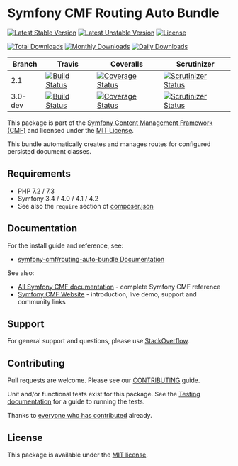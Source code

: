 # Symfony CMF Routing Auto Bundle

[![Latest Stable Version](https://poser.pugx.org/symfony-cmf/routing-auto-bundle/v/stable)](https://packagist.org/packages/symfony-cmf/routing-auto-bundle)
[![Latest Unstable Version](https://poser.pugx.org/symfony-cmf/routing-auto-bundle/v/unstable)](https://packagist.org/packages/symfony-cmf/routing-auto-bundle)
[![License](https://poser.pugx.org/symfony-cmf/routing-auto-bundle/license)](https://packagist.org/packages/symfony-cmf/routing-auto-bundle)

[![Total Downloads](https://poser.pugx.org/symfony-cmf/routing-auto-bundle/downloads)](https://packagist.org/packages/symfony-cmf/routing-auto-bundle)
[![Monthly Downloads](https://poser.pugx.org/symfony-cmf/routing-auto-bundle/d/monthly)](https://packagist.org/packages/symfony-cmf/routing-auto-bundle)
[![Daily Downloads](https://poser.pugx.org/symfony-cmf/routing-auto-bundle/d/daily)](https://packagist.org/packages/symfony-cmf/routing-auto-bundle)

Branch | Travis | Coveralls | Scrutinizer |
------ | ------ | --------- | ----------- |
2.1   | [![Build Status][travis_stable_badge]][travis_stable_link]     | [![Coverage Status][coveralls_stable_badge]][coveralls_stable_link]     | [![Scrutinizer Status][scrutinizer_stable_badge]][scrutinizer_stable_link] |
3.0-dev | [![Build Status][travis_unstable_badge]][travis_unstable_link] | [![Coverage Status][coveralls_unstable_badge]][coveralls_unstable_link] | [![Scrutinizer Status][scrutinizer_unstable_badge]][scrutinizer_unstable_link] |


This package is part of the [Symfony Content Management Framework (CMF)](https://cmf.symfony.com/) and licensed
under the [MIT License](LICENSE).

This bundle automatically creates and manages routes for configured persisted document classes.


## Requirements

* PHP 7.2 / 7.3
* Symfony 3.4 / 4.0 / 4.1 / 4.2
* See also the `require` section of [composer.json](composer.json)

## Documentation

For the install guide and reference, see:

* [symfony-cmf/routing-auto-bundle Documentation](https://symfony.com/doc/master/cmf/bundles/routing-auto-bundle/index.html)

See also:

* [All Symfony CMF documentation](https://symfony.com/doc/master/cmf/index.html) - complete Symfony CMF reference
* [Symfony CMF Website](https://cmf.symfony.com/) - introduction, live demo, support and community links

## Support

For general support and questions, please use [StackOverflow](https://stackoverflow.com/questions/tagged/symfony-cmf).

## Contributing

Pull requests are welcome. Please see our
[CONTRIBUTING](https://github.com/symfony-cmf/blob/master/CONTRIBUTING.md)
guide.

Unit and/or functional tests exist for this package. See the
[Testing documentation](https://symfony.com/doc/master/cmf/components/testing.html)
for a guide to running the tests.

Thanks to
[everyone who has contributed](contributors) already.

## License

This package is available under the [MIT license](src/Resources/meta/LICENSE).

[travis_stable_badge]: https://travis-ci.org/symfony-cmf/routing-auto-bundle.svg?branch=2.1
[travis_stable_link]: https://travis-ci.org/symfony-cmf/routing-auto-bundle
[travis_unstable_badge]: https://travis-ci.org/symfony-cmf/routing-auto-bundle.svg?branch=3.0-dev
[travis_unstable_link]: https://travis-ci.org/symfony-cmf/routing-auto-bundle

[coveralls_stable_badge]: https://coveralls.io/repos/github/symfony-cmf/routing-auto-bundle/badge.svg?branch=2.1
[coveralls_stable_link]: https://coveralls.io/github/symfony-cmf/routing-auto-bundle?branch=2.1
[coveralls_unstable_badge]: https://coveralls.io/repos/github/symfony-cmf/routing-auto-bundle/badge.svg?branch=3.0-dev
[coveralls_unstable_link]: https://coveralls.io/github/symfony-cmf/routing-auto-bundle?branch=3.0-dev

[scrutinizer_stable_badge]: https://scrutinizer-ci.com/g/symfony-cmf/routing-auto-bundle/badges/quality-score.png?b=2.1
[scrutinizer_stable_link]: https://scrutinizer-ci.com/g/symfony-cmf/routing-auto-bundle/?branch=2.1
[scrutinizer_unstable_badge]: https://scrutinizer-ci.com/g/symfony-cmf/routing-auto-bundle/badges/quality-score.png?b=3.0-dev
[scrutinizer_unstable_link]: https://scrutinizer-ci.com/g/symfony-cmf/routing-auto-bundle/?branch=3.0-dev
